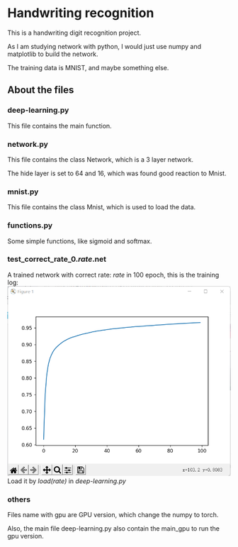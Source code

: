 # Handwriting recognition
This is a handwriting digit recognition project.

As I am studying network with python, I would just use numpy and matplotlib to build the network.

The training data is MNIST, and maybe something else.

## About the files
### deep-learning.py
This file contains the main function.
### network.py
This file contains the class Network, which is a 3 layer network.

The hide layer is set to 64 and 16, which was found good reaction to Mnist.
### mnist.py
This file contains the class Mnist, which is used to load the data. 
### functions.py
Some simple functions, like sigmoid and softmax. 
### test_correct_rate_0.*rate*.net
A trained network with correct rate: *rate* in 100 epoch, this is the training log:
![img.png](img.png)
Load it by *load(rate)* in *deep-learning.py*
### others
Files name with gpu are GPU version, which change the numpy to torch. 

Also, the main file deep-learning.py also contain the main_gpu to run the gpu version.